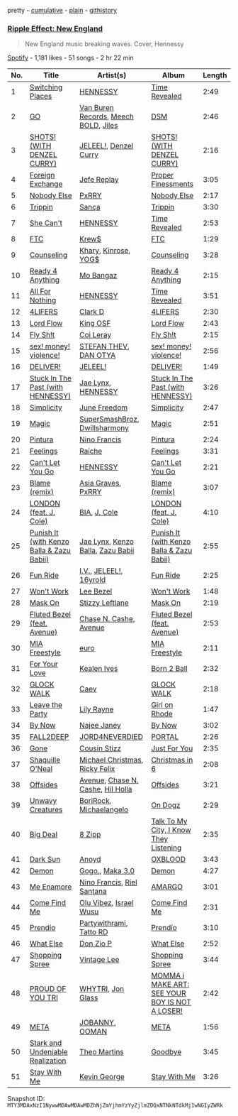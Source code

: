 pretty - [cumulative](/playlists/cumulative/37i9dQZF1DX37T6O68lz4o.md) - [plain](/playlists/plain/37i9dQZF1DX37T6O68lz4o) - [githistory](https://github.githistory.xyz/mackorone/spotify-playlist-archive/blob/main/playlists/plain/37i9dQZF1DX37T6O68lz4o)

### [Ripple Effect: New England](https://open.spotify.com/playlist/37i9dQZF1DX37T6O68lz4o)

> New England music breaking waves\. Cover, Hennessy

[Spotify](https://open.spotify.com/user/spotify) - 1,181 likes - 51 songs - 2 hr 22 min

| No. | Title | Artist(s) | Album | Length |
|---|---|---|---|---|
| 1 | [Switching Places](https://open.spotify.com/track/4b9lcB5dhuborp1CQQtYVX) | [HENNESSY](https://open.spotify.com/artist/0d3nLtBfguQFq20JzWSlIW) | [Time Revealed](https://open.spotify.com/album/1s3eyEhXxazd3sNV2Hgjv6) | 2:49 |
| 2 | [GO](https://open.spotify.com/track/3luKbicsES7gnLnEGng1yg) | [Van Buren Records](https://open.spotify.com/artist/2T6EOVQ5lAQc64poyLnXmj), [Meech BOLD](https://open.spotify.com/artist/3kv1DL4qsFPk2cPvfCqxrE), [Jiles](https://open.spotify.com/artist/7pnz0G9l89KK5iC6Beevcx) | [DSM](https://open.spotify.com/album/1p94kHVfSZ6nGQdsWJlvol) | 2:46 |
| 3 | [SHOTS! \(WITH DENZEL CURRY\)](https://open.spotify.com/track/01Oeql41yunzKzHyIfBWmr) | [JELEEL!](https://open.spotify.com/artist/1FX1BFU0DbHRYgKP83pA0d), [Denzel Curry](https://open.spotify.com/artist/6fxyWrfmjcbj5d12gXeiNV) | [SHOTS! \(WITH DENZEL CURRY\)](https://open.spotify.com/album/6MjsNxUERlhYyccLTaMtfS) | 2:16 |
| 4 | [Foreign Exchange](https://open.spotify.com/track/3XZ7gUANI9BW2gjpi68uIR) | [Jefe Replay](https://open.spotify.com/artist/10YCtOrm7mmH4F1nVXP2Sg) | [Proper Finessments](https://open.spotify.com/album/5tQurF5nC0kX2iiyggwTaJ) | 3:05 |
| 5 | [Nobody Else](https://open.spotify.com/track/42GQNRreA17dEBYxevJtpJ) | [PxRRY](https://open.spotify.com/artist/0PsWfG0oEt3Oz7Vlur7pkE) | [Nobody Else](https://open.spotify.com/album/1TS9pgjqXFmnk5qruolOUi) | 2:17 |
| 6 | [Trippin](https://open.spotify.com/track/6PGQMtYwFqt5VzVhRmPV9u) | [Sança](https://open.spotify.com/artist/1DSFf0RnfYrtNr0eKndzzc) | [Trippin](https://open.spotify.com/album/0fEDrdwRu1916EifKsXFyk) | 3:30 |
| 7 | [She Can't](https://open.spotify.com/track/79MnkyodPbTCrjS1oOmNt7) | [HENNESSY](https://open.spotify.com/artist/0d3nLtBfguQFq20JzWSlIW) | [Time Revealed](https://open.spotify.com/album/1s3eyEhXxazd3sNV2Hgjv6) | 2:53 |
| 8 | [FTC](https://open.spotify.com/track/49vS1cGhq1jMwqNQp3MtCj) | [Krew$](https://open.spotify.com/artist/2Q2bnfCHdRZfz6jktiJODz) | [FTC](https://open.spotify.com/album/4EtciFhEmfoAGjJESr2iXW) | 1:29 |
| 9 | [Counseling](https://open.spotify.com/track/5BwGvMLx9eTDR9XFNZ9tiQ) | [Khary](https://open.spotify.com/artist/4489Zgs4RNq2ZtSh3UnOxZ), [Kinrose](https://open.spotify.com/artist/6SUbi1ZVEswHqRUWsxmq2m), [YOG$](https://open.spotify.com/artist/22PiLADkpKIOBgYDt10UXI) | [Counseling](https://open.spotify.com/album/1CrZOtcNEuPhLcLUi4HMWS) | 3:28 |
| 10 | [Ready 4 Anything](https://open.spotify.com/track/2Ydl5VPrkqqFHMzYRO7EuM) | [Mo Bangaz](https://open.spotify.com/artist/7lIiOcOBI059zW6PY5Ghqg) | [Ready 4 Anything](https://open.spotify.com/album/31LNac4ernnooIrg87YCxA) | 2:15 |
| 11 | [All For Nothing](https://open.spotify.com/track/1FJ684PyHP16CRAowyVTt1) | [HENNESSY](https://open.spotify.com/artist/0d3nLtBfguQFq20JzWSlIW) | [Time Revealed](https://open.spotify.com/album/1s3eyEhXxazd3sNV2Hgjv6) | 3:51 |
| 12 | [4LIFERS](https://open.spotify.com/track/60flkro3V81oYYSo6uceUo) | [Clark D](https://open.spotify.com/artist/7DruDtmm0jIP34WP7PeuF4) | [4LIFERS](https://open.spotify.com/album/04KLHLLHNJUnkZzyeMqwiT) | 2:30 |
| 13 | [Lord Flow](https://open.spotify.com/track/5me40Wxw2M3Ubpcac1w8Mo) | [King OSF](https://open.spotify.com/artist/5VYWaw1z5luk9NZqMIX2fh) | [Lord Flow](https://open.spotify.com/album/4dAIVG07ZNhZvlt6ToMgWU) | 2:43 |
| 14 | [Fly Sh!t](https://open.spotify.com/track/3HbMXSKuTdKWChpvMIKhg5) | [Coi Leray](https://open.spotify.com/artist/6AMd49uBDJfhf30Ak2QR5s) | [Fly Sh!t](https://open.spotify.com/album/38tlAzTpYRs5lL14yBjLxj) | 2:15 |
| 15 | [sex! money! violence!](https://open.spotify.com/track/7JwV5GYsVIRW5wrJw3lvAI) | [STEFAN THEV](https://open.spotify.com/artist/3kggahr7S6paKpAN6EMKVM), [DAN OTYA](https://open.spotify.com/artist/4mFWbLSOiaF35VEop1bMG8) | [sex! money! violence!](https://open.spotify.com/album/4fnDaPd2fiWOqaakEU2jhJ) | 2:56 |
| 16 | [DELIVER!](https://open.spotify.com/track/6jhTj4vy4vD7n5EIFbuqJv) | [JELEEL!](https://open.spotify.com/artist/1FX1BFU0DbHRYgKP83pA0d) | [DELIVER!](https://open.spotify.com/album/2qHsiqMMKZAHysnRzYfmOn) | 1:49 |
| 17 | [Stuck In The Past \(with HENNESSY\)](https://open.spotify.com/track/3XfTIH7kTUFGT82HChugsO) | [Jae Lynx](https://open.spotify.com/artist/03lamRtaO7ZuCSn2qFfmMN), [HENNESSY](https://open.spotify.com/artist/0d3nLtBfguQFq20JzWSlIW) | [Stuck In The Past \(with HENNESSY\)](https://open.spotify.com/album/4eO9KVW2NxZzcpY7gd9Ypd) | 3:26 |
| 18 | [Simplicity](https://open.spotify.com/track/3dh3wF8WAbIEdXTIpbisxk) | [June Freedom](https://open.spotify.com/artist/7dYb5EKtRnRaWM0GQ12cKC) | [Simplicity](https://open.spotify.com/album/1P44V2EWQyzp6PHaA2XNzO) | 2:47 |
| 19 | [Magic](https://open.spotify.com/track/1YWISuNcZgLHivxlvhPIs1) | [SuperSmashBroz](https://open.spotify.com/artist/4o05vkR7aQMnPRbAqVk13x), [Dwillsharmony](https://open.spotify.com/artist/2YwDVfjkQC1aBQ9E7B5URm) | [Magic](https://open.spotify.com/album/1quB7jeEnFPoLu7oizB0xX) | 2:51 |
| 20 | [Pintura](https://open.spotify.com/track/4wMk2apRrJeBfiaBAEAK84) | [Nino Francis](https://open.spotify.com/artist/3V6C0b6qW61rD8dNhBgKdr) | [Pintura](https://open.spotify.com/album/3Wg7JaVfTrwcHEFXkquqvP) | 2:24 |
| 21 | [Feelings](https://open.spotify.com/track/1IoUc7el8qPFVFOC5jSfl7) | [Raiche](https://open.spotify.com/artist/4yaRDENYr8yAAlEUf23DRI) | [Feelings](https://open.spotify.com/album/2I0VwAeClbtch0ErYJbsDL) | 3:31 |
| 22 | [Can't Let You Go](https://open.spotify.com/track/2QKtxGVgEcIuR6l1MBH3Db) | [HENNESSY](https://open.spotify.com/artist/0d3nLtBfguQFq20JzWSlIW) | [Can't Let You Go](https://open.spotify.com/album/3hNiQ6sCsxdTsnE3I8B2jL) | 2:21 |
| 23 | [Blame \(remix\)](https://open.spotify.com/track/7rDh77xaoPnophuvAYfANm) | [Asia Graves](https://open.spotify.com/artist/7IXjTY5he0UiFRy4LXhJaG), [PxRRY](https://open.spotify.com/artist/0PsWfG0oEt3Oz7Vlur7pkE) | [Blame \(remix\)](https://open.spotify.com/album/2VwiW1og1PvSiCRTO3738f) | 3:07 |
| 24 | [LONDON \(feat\. J\. Cole\)](https://open.spotify.com/track/5vhrsx08dHh2QcVh1Rsiwt) | [BIA](https://open.spotify.com/artist/6veh5zbFpm31XsPdjBgPER), [J\. Cole](https://open.spotify.com/artist/6l3HvQ5sa6mXTsMTB19rO5) | [LONDON \(feat\. J\. Cole\)](https://open.spotify.com/album/5rIHQjM7xy35RYx9E3XaqS) | 4:10 |
| 25 | [Punish It \(with Kenzo Balla & Zazu Babii\)](https://open.spotify.com/track/3Q92WXFhCkzGBBgJfobh7z) | [Jae Lynx](https://open.spotify.com/artist/03lamRtaO7ZuCSn2qFfmMN), [Kenzo Balla](https://open.spotify.com/artist/7J7r6Srf58AAPsTJrEXMCp), [Zazu Babii](https://open.spotify.com/artist/3qZp7nxbIEtI8jArPhsJq1) | [Punish It \(with Kenzo Balla & Zazu Babii\)](https://open.spotify.com/album/1ZFkT51n7Y6QwFOkzlcloP) | 2:55 |
| 26 | [Fun Ride](https://open.spotify.com/track/6odnQEHPyQnbwJcoxknc0Y) | [I.V.](https://open.spotify.com/artist/5uVyNaEDJENiuKlE5wqpD0), [JELEEL!](https://open.spotify.com/artist/1FX1BFU0DbHRYgKP83pA0d), [16yrold](https://open.spotify.com/artist/1TlOcOaTgKTolKfAUeMHgM) | [Fun Ride](https://open.spotify.com/album/7xFLKp4DEWnAkpnAoMJ7oN) | 2:25 |
| 27 | [Won't Work](https://open.spotify.com/track/4IBMVdxph7uAxwIZDiFHza) | [Lee Bezel](https://open.spotify.com/artist/73lsSnZSw4FUrXyCtlKS1G) | [Won't Work](https://open.spotify.com/album/1b7jokgImdvyDld7j1Ruzk) | 1:48 |
| 28 | [Mask On](https://open.spotify.com/track/4rMRJg6GAZi98tHsKVOSy3) | [Stizzy Leftlane](https://open.spotify.com/artist/2dQwBBED5oUeKyHYU7R5VN) | [Mask On](https://open.spotify.com/album/2zlI0V7y7VANrVeARmm6bx) | 2:19 |
| 29 | [Fluted Bezel \(feat\. Avenue\)](https://open.spotify.com/track/1ytaL04DRs5sUnkhCyCWZH) | [Chase N\. Cashe](https://open.spotify.com/artist/6E2HWaoTqTZdHMWPbdsojr), [Avenue](https://open.spotify.com/artist/1zmCAD5TrrZxSJ9SJJ0PxE) | [Fluted Bezel \(feat\. Avenue\)](https://open.spotify.com/album/6lBDGveLf8ufxxLT6dWpcW) | 2:53 |
| 30 | [MIA Freestyle](https://open.spotify.com/track/2DAWd9getY6cG4mpUOBdt4) | [euro](https://open.spotify.com/artist/3d9x5nPJE3VL3ngxkZ6aUC) | [MIA Freestyle](https://open.spotify.com/album/4kXVVOTcmOs7kHG9Z5Qow2) | 2:11 |
| 31 | [For Your Love](https://open.spotify.com/track/0JLZELX39f1hT2zQ86rqNK) | [Kealen Ives](https://open.spotify.com/artist/7cT3GDK4WNe5ObGzdUbGds) | [Born 2 Ball](https://open.spotify.com/album/3TfAqPj5jVtzwGXK71YfS0) | 2:32 |
| 32 | [GLOCK WALK](https://open.spotify.com/track/4bM2rImmM5cM34Ibzv11cS) | [Caev](https://open.spotify.com/artist/0mkMBdJb4grjol3blckHxe) | [GLOCK WALK](https://open.spotify.com/album/1rTWZoxdxijxmxbt39B1no) | 2:18 |
| 33 | [Leave the Party](https://open.spotify.com/track/4tFF4rUola2OtZbesM6PFo) | [Lily Rayne](https://open.spotify.com/artist/04DqcxM5TVBjxdGwGlxACa) | [Girl on Rhode](https://open.spotify.com/album/5NHhAlpHoZPWzhEbg7nMga) | 1:47 |
| 34 | [By Now](https://open.spotify.com/track/29bVVMiVYtBoDhV56nQuyR) | [Najee Janey](https://open.spotify.com/artist/2whc6gja7yTVsL7EqWEQnF) | [By Now](https://open.spotify.com/album/2SFtO9DqVuZuK7X0znR1pm) | 3:02 |
| 35 | [FALL2DEEP](https://open.spotify.com/track/5XazvF0wTZqPzUjQNMbWqf) | [JORD4NEVERDIED](https://open.spotify.com/artist/2UPrUSRrUq2ZNSN7kiQFD6) | [PORTAL](https://open.spotify.com/album/5NB9B6DnDWSfr4VOSueGH6) | 2:26 |
| 36 | [Gone](https://open.spotify.com/track/37Deh2p4aLdEtQHXtm7AOE) | [Cousin Stizz](https://open.spotify.com/artist/0KpCz7V5XRkqKuM1JDf56O) | [Just For You](https://open.spotify.com/album/5gl8AaOhNL60AcYk2JLEE3) | 2:35 |
| 37 | [Shaquille O'Neal](https://open.spotify.com/track/1pn2A373ZsEUyX1FtEccOZ) | [Michael Christmas](https://open.spotify.com/artist/1POk07q5vJ4NcdOgkLyPzp), [Ricky Felix](https://open.spotify.com/artist/6fCDrr1iHSs1lmuJQ7cI6W) | [Christmas in 6](https://open.spotify.com/album/5rDayfk2s1XFr2Em7cnjGY) | 2:08 |
| 38 | [Offsides](https://open.spotify.com/track/5AxqdQDciWmbklClPebKp1) | [Avenue](https://open.spotify.com/artist/1zmCAD5TrrZxSJ9SJJ0PxE), [Chase N\. Cashe](https://open.spotify.com/artist/6E2HWaoTqTZdHMWPbdsojr), [Hil Holla](https://open.spotify.com/artist/3CxR5r0rfx3xPxIswkgm0p) | [Offsides](https://open.spotify.com/album/5nrhXsKDoqe3XXeYFf7OJM) | 3:21 |
| 39 | [Unwavy Creatures](https://open.spotify.com/track/7CL7eL9XeEXV7lLN2NkvIJ) | [BoriRock](https://open.spotify.com/artist/3KlJV8iotDsiPz2UGGHXeL), [Michaelangelo](https://open.spotify.com/artist/3aYQXcymMDktzapDd73jeE) | [On Dogz](https://open.spotify.com/album/2PqHquZ65ntIiPL0kPntnp) | 2:29 |
| 40 | [Big Deal](https://open.spotify.com/track/1udgouQALm6D0kHXPzAfzQ) | [8 Zipp](https://open.spotify.com/artist/77p4nWKhsjAqUXybLgycLZ) | [Talk To My City, I Know They Listening](https://open.spotify.com/album/1nR6MGrDpPkNjnvxJ58N5V) | 2:35 |
| 41 | [Dark Sun](https://open.spotify.com/track/6XzKrby7QrKlvCJpIL4gFp) | [Anoyd](https://open.spotify.com/artist/6zmyeByNsfskQHKnJT0F9L) | [OXBLOOD](https://open.spotify.com/album/4cH3MiF0iezXVLtixpcq4f) | 3:43 |
| 42 | [Demon](https://open.spotify.com/track/5lbUq4I5aA8a8KXD4F74mu) | [Gogo.](https://open.spotify.com/artist/2ZjHsrsF4aC1SpaVf9ZEhp), [Maka 3.0](https://open.spotify.com/artist/7zrePIYKlWxpTJkSaJge69) | [Demon](https://open.spotify.com/album/7izPjrAkBHW720mOBLsizQ) | 4:27 |
| 43 | [Me Enamore](https://open.spotify.com/track/0IIYgRbAacTBPBhBvqJyMA) | [Nino Francis](https://open.spotify.com/artist/3V6C0b6qW61rD8dNhBgKdr), [Riel Santana](https://open.spotify.com/artist/5lqkAKnq679k0QQWD3tqcd) | [AMARGO](https://open.spotify.com/album/6chzwZs0XxkACWKqDIqtyG) | 3:01 |
| 44 | [Come Find Me](https://open.spotify.com/track/01uqWW7DLwj0L7DCq9yX34) | [Olu Vibez](https://open.spotify.com/artist/4gWss5WLhs76gUsFACX7Rz), [Israel Wusu](https://open.spotify.com/artist/7v9HwZnQWL9zfACSgDqz3f) | [Come Find Me](https://open.spotify.com/album/2XQzzUca8vgM20qmAek72T) | 2:31 |
| 45 | [Prendío](https://open.spotify.com/track/3Sj44uPrlioAmGR8c5zCKv) | [Partywithrami](https://open.spotify.com/artist/61gpgVeT7ElOAy5IiItoCx), [Tatto RD](https://open.spotify.com/artist/3lcIJzukw4BIRATVEYXisw) | [Prendío](https://open.spotify.com/album/4Ch7xOR54Wxka7R6CLPEfv) | 3:10 |
| 46 | [What Else](https://open.spotify.com/track/6qEgF5pb5JzVewRtTaVUKp) | [Don Zio P](https://open.spotify.com/artist/3RBmwSWiwn0mL9j8dXHKTV) | [What Else](https://open.spotify.com/album/7LjebUycGZ0B9GTUS08wEy) | 2:52 |
| 47 | [Shopping Spree](https://open.spotify.com/track/36aRN8cZQOsNCzflng8p4u) | [Vintage Lee](https://open.spotify.com/artist/197t0dYfJx5S2mxxEHApdf) | [Shopping Spree](https://open.spotify.com/album/0R0ynonS1lOBtOik0EHeFv) | 3:44 |
| 48 | [PROUD OF YOU TRI](https://open.spotify.com/track/09COZZ6scdIaRSP8KQl2nV) | [WHYTRI](https://open.spotify.com/artist/4z1mmeq6Dsr43uwzLiTXys), [Jon Glass](https://open.spotify.com/artist/1u2PrmG6RI8ldR2974GdMn) | [MOMMA i MAKE ART: SEE YOUR BOY IS NOT A LOSER!](https://open.spotify.com/album/6uDLjfr1RrtYJOxkivdSFs) | 2:42 |
| 49 | [META](https://open.spotify.com/track/69pzcNpanhADxvrySSBRfG) | [JOBANNY](https://open.spotify.com/artist/4FLNvTxyvcl8ZWUfLFZec6), [OOMAN](https://open.spotify.com/artist/5WQtviAS1RwRjZIeaEzYVV) | [META](https://open.spotify.com/album/6ufR5T4toMvDta3OHDqPP8) | 1:56 |
| 50 | [Stark and Undeniable Realization](https://open.spotify.com/track/7cogdr4qLJrwDQ1mUnI4PM) | [Theo Martins](https://open.spotify.com/artist/0tjTmItQq8Eo1hsVvOf83D) | [Goodbye](https://open.spotify.com/album/05DPzSkBCG7Xd9wn6yiOXv) | 3:45 |
| 51 | [Stay With Me](https://open.spotify.com/track/6P1Yp094OOI7CWjXKG7f2C) | [Kevin George](https://open.spotify.com/artist/0UFKnbRkop5zKvIHhbnMCI) | [Stay With Me](https://open.spotify.com/album/6802nQBWrbQvbJbwLzpxwR) | 3:26 |

Snapshot ID: `MTY3MDAxNzI1NywwMDAwMDAwMDZhNjZmYjhmYzYyZjlmZDQxNTNkNTdkMjIwNGIyZWRk`

